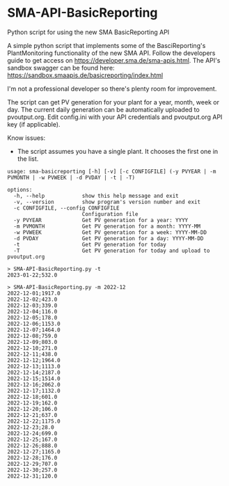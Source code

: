 # SMA-API-BasicReporting
Python script for using the new SMA BasicReporting API

A simple python script that implements some of the BasciReporting's PlantMonitoring functionality of the new SMA API. Follow the developers guide to get access on https://developer.sma.de/sma-apis.html.
The API's sandbox swagger can be found here: https://sandbox.smaapis.de/basicreporting/index.html

I'm not a professional developer so there's plenty room for improvement.

The script can get PV generation for your plant for a year, month, week or day. The current daily generation can be automatically uploaded to pvoutput.org.
Edit config.ini with your API credentials and pvoutput.org API key (if applicable).

Know issues:
- The script assumes you have a single plant. It chooses the first one in the list.

```
usage: sma-basicreporting [-h] [-v] [-c CONFIGFILE] (-y PVYEAR | -m PVMONTH | -w PVWEEK | -d PVDAY | -t | -T)

options:
  -h, --help            show this help message and exit
  -v, --version         show program's version number and exit
  -c CONFIGFILE, --config CONFIGFILE
                        Configuration file
  -y PVYEAR             Get PV generation for a year: YYYY
  -m PVMONTH            Get PV generation for a month: YYYY-MM
  -w PVWEEK             Get PV generation for a week: YYYY-MM-DD
  -d PVDAY              Get PV generation for a day: YYYY-MM-DD
  -t                    Get PV generation for today
  -T                    Get PV generation for today and upload to pvoutput.org
```
```
> SMA-API-BasicReporting.py -t
2023-01-22;532.0
```
```
> SMA-API-BasicReporting.py -m 2022-12 
2022-12-01;1917.0
2022-12-02;423.0
2022-12-03;339.0
2022-12-04;116.0
2022-12-05;178.0
2022-12-06;1153.0
2022-12-07;1464.0
2022-12-08;759.0
2022-12-09;803.0
2022-12-10;271.0
2022-12-11;438.0
2022-12-12;1964.0
2022-12-13;1113.0
2022-12-14;2187.0
2022-12-15;1514.0
2022-12-16;2062.0
2022-12-17;1132.0
2022-12-18;601.0
2022-12-19;162.0
2022-12-20;106.0
2022-12-21;637.0
2022-12-22;1175.0
2022-12-23;28.0
2022-12-24;699.0
2022-12-25;167.0
2022-12-26;888.0
2022-12-27;1165.0
2022-12-28;176.0
2022-12-29;707.0
2022-12-30;257.0
2022-12-31;120.0
```
